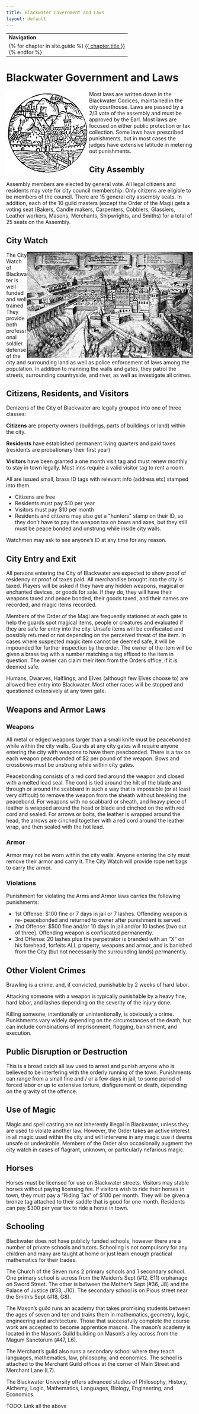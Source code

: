 ```yaml
---
title: Blackwater Government and Laws
layout: default
---
```

<table>
  <tr><td><b>Navigation</b></td></tr>
  <tr><td>
{% for chapter in site.guide %}
  <a href="{{ chapter.url | relative_url }}">{{ chapter.title }}</a><br>
{% endfor %}  
    </td></tr></table>  


# Blackwater Government and Laws
<img align="left" src="../images/Blackwater Woodcarving.png">
Most laws are written down in the Blackwater Codices, maintained in the city courthouse.
Laws are passed by a 2/3 vote of the assembly and must be approved by the Earl.
Most laws are focused on either public protection or tax collection.
Some laws have prescribed punishments, but in most cases the judges have extensive latitude in metering out punishments.

## City Assembly

Assembly members are elected by general vote.
All legal citizens and residents may vote for city council membership.
Only citizens are eligible to be members of the council.
There are 15 general city assembly seats.
In addition, each of the 10 guild masters (except the Order of the Magi) gets a voting seat (Bakers, Candle makers, Carpenters, Cobblers, Glassiers, Leather workers, Masons, Merchants, Shipwrights, and Smiths) for a total of 25 seats on the Assembly.

## City Watch
<img align="right" src="../images/Castle Blackwater from the North.jpg">
The City Watch of Blackwater is well funded and well trained.
They provide both professional soldier defense of the city and surrounding land as well as police enforcement of laws among the population.
In addition to manning the walls and gates, they patrol the streets, surrounding countryside, and river, as well as investigate all crimes.

## Citizens, Residents, and Visitors

Denizens of the City of Blackwater are legally grouped into one of three classes:

**Citizens** are property owners (buildings, parts of buildings or land) within the city.

**Residents** have established permanent living quarters and paid taxes (residents are probationary their first year)

**Visitors** have been granted a one month visit tag and must renew monthly to stay in town legally.
Most inns require a valid visitor tag to rent a room.

All are issued small, brass ID tags with relevant info (address etc) stamped into them.

* Citizens are free
* Residents must pay $10 per year
* Visitors must pay $10 per month
* Residents and citizens may also get a "hunters" stamp on their ID, so they don't have to pay the weapon tax on bows and axes, but they still must be peace bonded and unstrung while inside city walls.

Watchmen may ask to see anyone’s ID at any time for any reason.

## City Entry and Exit

All persons entering the City of Blackwater are expected to show proof of residency or proof of taxes paid.
All merchandise brought into the city is taxed. Players will be asked if they have any hidden weapons, magical or enchanted devices, or goods for sale.
If they do, they will have their weapons taxed and peace bonded, their goods taxed, and their names are recorded, and magic items recorded.

Members of the Order of the Magi are frequently stationed at each gate to help the guards spot magical items, people or creatures and evaluated if they are safe for entry into the city.
Unsafe items will be confiscated and possibly returned or not depending on the perceived threat of the item.
In cases where suspected magic item cannot be deemed safe, it will be impounded for further inspection by the order.
The owner of the item will be given a brass tag with a number matching a tag affixed to the item in question.
The owner can claim their item from the Orders office, if it is deemed safe.

Humans, Dwarves, Halflings, and Elves (although few Elves choose to) are allowed free entry into Blackwater.
Most other races will be stopped and questioned extensively at any town gate.

## Weapons and Armor Laws

### Weapons

All metal or edged weapons larger than a small knife must be peacebonded while within the city walls.
Guards at any city gates will require anyone entering the city with weapons to have them peacbonded.
There is a tax on each weapon peacebonded of $2 per pound of the weapon.
Bows and crossbows must be unstrung while within city gates.

Peacebonding consists of a red cord tied around the weapon and closed with a melted lead seal.
The cord is tied around the hilt of the blade and through or around the scabbard in such a way that is impossible (or at least very difficult) to remove the weapon from the sheath without breaking the peacebond.
For weapons with no scabbard or sheath, and heavy piece of leather is wrapped around the head or blade and cinched on the with red cord and sealed.
For arrows or bolts, the leather is wrapped around the head, the arrows are cinched together with a red cord around the leather wrap, and then sealed with the hot lead.

### Armor

Armor may not be worn within the city walls.
Anyone entering the city must remove their armor and carry it.
The City Watch will provide rope net bags to carry the armor.

### Violations

Punishment for violating the Arms and Armor laws carries the following punishments:

* 1st Offense: $100 fine or 7 days in jail or 7 lashes.
  Offending weapon is re- peacebonded and returned to owner after punishment is served.
* 2nd Offense: $500 fine and/or 10 days in jail and/or 10 lashes [two out of three].
  Offending weapon is confiscated permanently.
* 3rd Offense: 20 lashes plus the perpetrator is branded with an “X” on his forehead, forfeits ALL property, weapons and armor, and is banished from the City (but not necessarily the surrounding lands) permanently.

## Other Violent Crimes

Brawling is a crime, and, if convicted, punishable by 2 weeks of hard labor.

Attacking someone with a weapon is typically punishable by a heavy fine, hard labor, and lashes depending on the severity of the injury done.

Killing someone, intentionally or unintentionally, is obviously a crime.
Punishments vary widely depending on the circumstances of the death, but can include combinations of imprisonment, flogging, banishment, and execution.

## Public Disruption or Destruction

This is a broad catch all law used to arrest and punish anyone who is believed to be interfering with the orderly running of the town.
Punishments can range from a small fine and / or a few days in jail, to some period of forced labor or up to extensive torture, disfigurement or death, depending on the gravity of the offence.

## Use of Magic

Magic and spell casting are not inherently illegal in Blackwater, unless they are used to violate another law.
However, the Order takes an active interest in all magic used within the city and will intervene in any magic use it deems unsafe or undesirable.
Members of the Order also occasionally augment the city watch in cases of flagrant, unknown, or particularly nefarious magic.

## Horses

Horses must be licensed for use on Blackwater streets.
Visitors may stable horses without paying licensing fee.
If visitors wish to ride their horses in town, they must pay a “Riding Tax” of $100 per month.
They will be given a bronze tag attached to their saddle that is good for one month.
Residents can pay $300 per year tax to ride a horse in town.

## Schooling

Blackwater does not have publicly funded schools, however there are a number of private schools and tutors.
Schooling is not compulsory for any children and many are taught at home or just learn enough practical mathematics for their trades.

The Church of the Seven runs 2 primary schools and 1 secondary school.
One primary school is across from the Maiden’s Sept (#12, E11) orphanage on Sword Street.
The other is between the Mother’s Sept (#36, J8) and the Palace of Justice (#33, J10).
The secondary school is on Pious street near the Smith’s Sept (#18, G8).

The Mason’s guild runs an academy that takes promising students between the ages of seven and ten and trains them in mathematics, geometry, logic, engineering and architecture.
Those that successfully complete the course work are accepted to become apprentice masons.
The mason’s academy is located in the Mason’s Guild building on Mason’s alley across from the Magum Sanctorum (#47, L6).

The Merchant’s guild also runs a secondary school where they teach languages, mathematics, law, philosophy, and economics.
The school is attached to the Merchant Guild offices at the corner of Main Street and Merchant Lane (L7).

The Blackwater University offers advanced studies of Philosophy, History, Alchemy, Logic, Mathematics, Languages, Biology, Engineering, and Economics.

TODO: Link all the above
